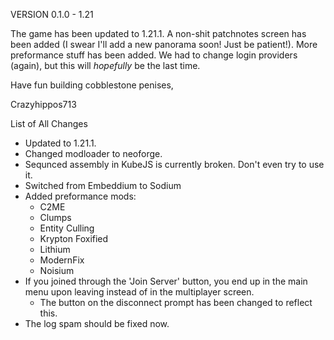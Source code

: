 



VERSION 0.1.0 - 1.21

The game has been updated to 1.21.1. A non-shit patchnotes screen has been added (I swear I'll add a new panorama soon! Just be patient!). More preformance stuff has been added. We had to change login providers (again), but this will *hopefully* be the last time.

Have fun building cobblestone penises,

Crazyhippos713

List of All Changes
- Updated to 1.21.1.
- Changed modloader to neoforge.
- Sequnced assembly in KubeJS is currently broken. Don't even try to use it.
- Switched from Embeddium to Sodium
- Added preformance mods:
    - C2ME
    - Clumps
    - Entity Culling
    - Krypton Foxified
    - Lithium
    - ModernFix
    - Noisium
- If you joined through the 'Join Server' button, you end up in the main menu upon leaving instead of in the multiplayer screen.
    - The button on the disconnect prompt has been changed to reflect this.
- The log spam should be fixed now.
